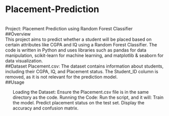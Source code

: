 # Placement-Prediction
<br>
Project: Placement Prediction using Random Forest Classifier
<br>
##Overview
<br>
This project aims to predict whether a student will be placed based on certain attributes like CGPA and IQ using a Random Forest Classifier. The code is written in Python and uses libraries such as pandas for data manipulation, scikit-learn for machine learning, and matplotlib & seaborn for data visualization.
<br>
##Dataset
Placement.csv: The dataset contains information about students, including their CGPA, IQ, and Placement status.
The Student_ID column is removed, as it is not relevant for the prediction model.
<br>
##Usage
<br>
<ul>  
Loading the Dataset: Ensure the Placement.csv file is in the same directory as the code.
Running the Code: Run the script, and it will:
Train the model.
Predict placement status on the test set.
Display the accuracy and confusion matrix.
</ul>
